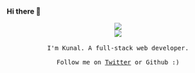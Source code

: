 ### Hi there 👋

<p align="center">
  <img src="https://media3.giphy.com/media/26u4nJPf0JtQPdStq/giphy.gif">
  <br>
  <img src="https://komarev.com/ghpvc/?username=debuxed&style=flat-square">
  <br><br>
  <samp>
    I'm Kunal. A full-stack web developer.<br><br>
     Follow me on <a href="https://twitter.com/debxued">Twitter</a> or Github :)
  </samp>
</p>

